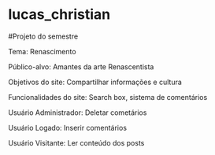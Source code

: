 # lucas_christian
#Projeto do semestre

Tema: Renascimento

Público-alvo: Amantes da arte Renascentista

Objetivos do site: Compartilhar informações e cultura

Funcionalidades do site: Search box, sistema de comentários

Usuário Administrador: Deletar cometários

Usuário Logado: Inserir comentários

Usuário Visitante: Ler conteúdo dos posts

[Mapa de Navegação]: (Mapanav.pdf)

[Wireframe]: (wireframe.pdf) 
